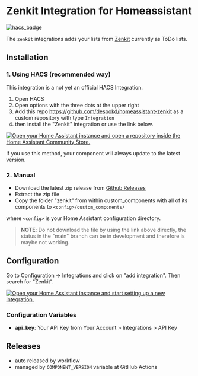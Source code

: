 # Zenkit Integration for Homeassistant

[![hacs_badge](https://img.shields.io/badge/HACS-Default-41BDF5.svg?style=for-the-badge)](https://github.com/hacs/integration)

The `zenkit` integrations adds your lists from [Zenkit](https://zenkit.com) currently as ToDo lists.

## Installation

### 1. Using HACS (recommended way)

This integration is a not yet an official HACS Integration.

1. Open HACS
2. Open options with the three dots at the upper right
3. Add this repo https://github.com/despokd/homeassistant-zenkit as a custom repository with type `Integration`
4. then install the "Zenkit" integration or use the link below.

[![Open your Home Assistant instance and open a repository inside the Home Assistant Community Store.](https://my.home-assistant.io/badges/hacs_repository.svg)](https://my.home-assistant.io/redirect/hacs_repository/?owner=despokd&repository=homeassistant-zenkit&category=integration)

If you use this method, your component will always update to the latest version.

### 2. Manual

- Download the latest zip release from [Github Releases](https://github.com/despokd/homeassistant-zenkit/releases/latest)
- Extract the zip file
- Copy the folder "zenkit" from within custom_components with all of its components to `<config>/custom_components/`

where `<config>` is your Home Assistant configuration directory.

>__NOTE__: Do not download the file by using the link above directly, the status in the "main" branch can be in development and therefore is maybe not working.

## Configuration

Go to Configuration -> Integrations and click on "add integration". Then search for "Zenkit".

[![Open your Home Assistant instance and start setting up a new integration.](https://my.home-assistant.io/badges/config_flow_start.svg)](https://my.home-assistant.io/redirect/config_flow_start/?domain=zenkit)

### Configuration Variables

- __api_key__: Your API Key from Your Account > Integrations > API Key

## Releases

- auto released by workflow
- managed by `COMPONENT_VERSION` variable at GitHub Actions
